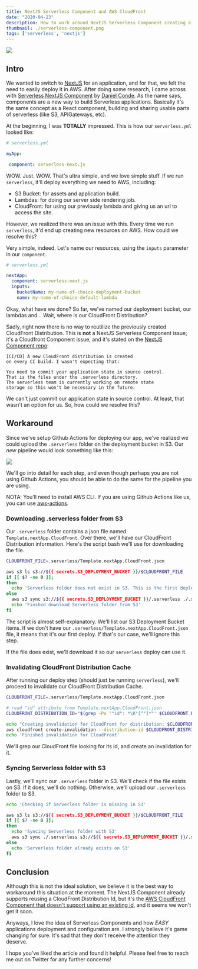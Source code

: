 ```yaml
---
title: NextJS Serverless Component and AWS CloudFront
date: "2020-04-23"
description: How to work around NextJS Serverless Component creating a CloudFront Distribution on each deployment
thumbnail: ./serverless-component.png
tags: ['serverless', 'nextjs']
---
```


![](./serverless-component.png)

## Intro

We wanted to switch to [NextJS](https://nextjs.org/) for an application, and for that, we felt the need to easily deploy it in AWS. After doing some research, I came across with [Serverless NextJS Component](https://serverless.com/blog/serverless-nextjs/) by [Daniel Conde](https://twitter.com/dcondemarin). As the name says, components are a new way to build Serverless applications. Basically it's the same concept as a React component, building and sharing usable parts of serverless (like S3, APIGateways, etc).

At the beginning, I was **TOTALLY** impressed. This is how our `serverless.yml` looked like:

```yml
# serverless.yml

myApp:

 component: serverless-next.js
```

WOW. Just. WOW. That's ultra simple, and we love simple stuff. If we run `serverless`, it'll deploy everything we need to AWS, including:

- S3 Bucket: for assets and application build.
- Lambdas: for doing our server side rendering job.
- CloudFront: for using our previously lambda and giving us an url to access the site.

However, we realized there was an issue with this. Every time we run `serverless`, it'd end up creating new resources on AWS. How could we resolve this? 

Very simple, indeed. Let's name our resources, using the `inputs` parameter in our `component`.

```yml
# serverless.yml

nextApp:
  component: serverless-next.js
  inputs:
    bucketName: my-name-of-choice-deployment-bucket
    name: my-name-of-choice-default-lambda
```

Okay, what have we done? So far, we've named our deployment bucket, our lambdas and... Wait, where is our CloudFront Distribution? 

Sadly, right now there is no way to reutilize the previously created CloudFront Distribution. This is **not** a NextJS Serverless Component issue; it's a Cloudfront Component issue, and it's stated on the [NextJS Component repo](https://github.com/danielcondemarin/serverless-next.js/tree/master/packages/serverless-nextjs-component#cicd-a-new-cloudfront-distribution-is-created-on-every-ci-build-i-wasnt-expecting-that):

    [CI/CD] A new CloudFront distribution is created 
    on every CI build. I wasn't expecting that:
   
    You need to commit your application state in source control. 
    That is the files under the .serverless directory. 
    The serverless team is currently working on remote state 
    storage so this won't be necessary in the future.

We can't just commit our application state in source control. At least, that wasn't an option for us. So, how could we resolve this?

## Workaround

Since we've setup Github Actions for deploying our app, we've realized we could upload the `.serverless` folder on the deployment bucket in S3. Our _new_ pipeline would look something like this:

![](./pipeline.png)

We'll go into detail for each step, and even though perhaps you are not using Github Actions, you should be able to do the same for the pipeline you are using.

NOTA: You'll need to install AWS CLI. If you are using Github Actions like us, you can use [aws-actions](https://github.com/aws-actions/configure-aws-credentials).

### Downloading .serverless folder from S3

Our `.serverless` folder contains a json file named `Template.nextApp.CloudFront`. Over there, we'll have our CloudFront Distribution information. Here's the script bash we'll use for downloading the file. 

```bash
CLOUDFRONT_FILE=.serverless/Template.nextApp.CloudFront.json

aws s3 ls s3://${{ secrets.S3_DEPLOYMENT_BUCKET }}/$CLOUDFRONT_FILE
if [[ $? -ne 0 ]]; 
then
  echo 'Serverless folder does not exist in S3. This is the first deploy in this environment.'
else
  aws s3 sync s3://${{ secrets.S3_DEPLOYMENT_BUCKET }}/.serverless ./.serverless
  echo 'Finshed download Serverless folder from S3'
fi
```

The script is almost self-explanatory. We'll list our S3 Deployment Bucket items. If we don't have our `.serverless/Template.nextApp.CloudFront.json` file, it means that it's our first deploy. If that's our case, we'll ignore this step.

If the file does exist, we'll download it so our `serverless` deploy can use it.

### Invalidating CloudFront Distribution Cache

After running our deploy step (should just be running `serverless`), we'll proceed to invalidate our CloudFront Distribution Cache.

```bash
CLOUDFRONT_FILE=.serverless/Template.nextApp.CloudFront.json

# read "id" attribute from Template.nextApp.CloudFront.json
CLOUDFRONT_DISTRIBUTION_ID="$(grep -Po '"id": *\K"[^"]*"' $CLOUDFRONT_FILE | sed "s/\"//g")" 

echo "Creating invalidation for CloudFront for distribution: $CLOUDFRONT_DISTRIBUTION_ID"
aws cloudfront create-invalidation --distribution-id $CLOUDFRONT_DISTRIBUTION_ID --paths '/*';
echo 'Finished invalidation for CloudFront'
```

We'll grep our CloudFront file looking for its id, and create an invalidation for it.

### Syncing Serverless folder with S3

Lastly, we'll sync our `.serverless` folder in S3. We'll check if the file exists on S3. If it does, we'll do nothing. Otherwise, we'll upload our `.serverless` folder to S3.

```bash
echo 'Checking if Serverless folder is missing in S3'

aws s3 ls s3://${{ secrets.S3_DEPLOYMENT_BUCKET }}/$CLOUDFRONT_FILE
if [[ $? -ne 0 ]]; 
then
  echo 'Syncing Serverless folder with S3'
  aws s3 sync ./.serverless s3://${{ secrets.S3_DEPLOYMENT_BUCKET }}/.serverless
else
  echo 'Serverless folder already exists on S3'
fi
```

## Conclusion

Although this is not the ideal solution, we believe it is the best way to workaround this situation at the moment. The NextJS Component already supports reusing a CloudFront Distribution Id, but it's the [AWS CloudFront Component that doesn't support using an existing id](https://github.com/serverless-components/aws-cloudfront/issues/11), and it seems we won't get it soon.

Anyways, I love the idea of Serverless Components and how *EASY* applications deployment and configuration are. I strongly believe it's game changing for sure. It's sad that they don't receive the attention they deserve.

I hope you've liked the article and found it helpful. Please feel free to reach me out on Twitter for any further concerns!